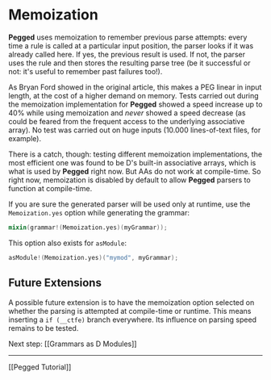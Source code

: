 Memoization
===========

**Pegged** uses memoization to remember previous parse attempts: every time a rule is called at a particular
input position, the parser looks if it was already called here. If yes, the previous result is used. If not,
the parser uses the rule and then stores the resulting parse tree (be it successful or not: it's useful to remember
past failures too!).

As Bryan Ford showed in the original article, this makes a PEG linear in input length, at the cost of a higher demand
on memory. Tests carried out during the memoization implementation for **Pegged** showed a speed increase up to 40% while
using memoization and *never* showed a speed decrease (as could be feared from the frequent access to the underlying
associative array). No test was carried out on huge inputs (10.000 lines-of-text files, for example).

There is a catch, though: testing different memoization implementations, the most efficient one was found to be D's built-in
associative arrays, which is what is used by **Pegged** right now. But AAs do not work at compile-time.
So right now, memoization is disabled by default to allow **Pegged** parsers to function at compile-time.

If you are sure the generated parser will be used only at runtime, use the `Memoization.yes` option while generating the grammar:

```d
mixin(grammar!(Memoization.yes)(myGrammar));
```

This option also exists for `asModule`:

```d
asModule!(Memoization.yes)("mymod", myGrammar);
```

Future Extensions
-----------------

A possible future extension is to have the memoization option selected on whether the parsing is attempted at compile-time or runtime.
This means inserting a `if (__ctfe)` branch everywhere. Its influence on parsing speed remains to be tested.


Next step: [[Grammars as D Modules]]

* * * *

[[Pegged Tutorial]]
